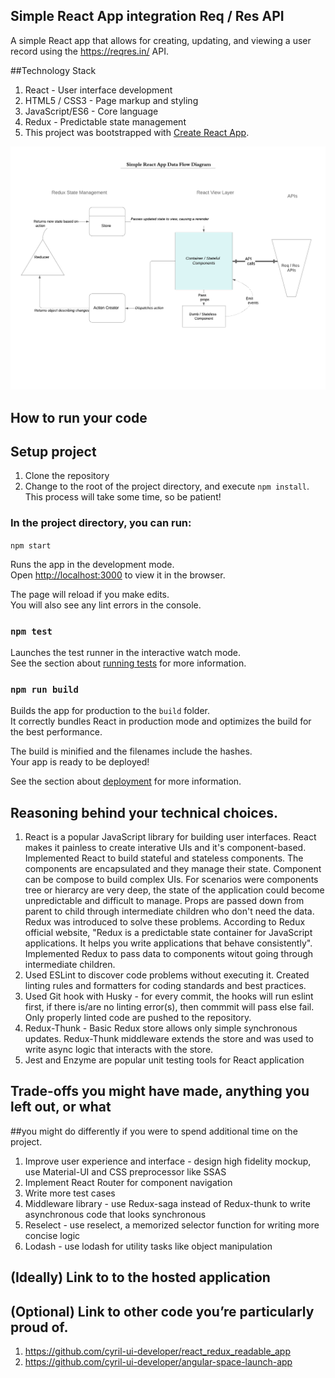 
## Simple React App integration Req / Res API
 A simple React app that allows for creating, updating, and viewing a user record using the https://reqres.in/ API.

##Technology Stack
1. React - User interface development
2. HTML5 / CSS3 - Page markup and styling
3. JavaScript/ES6 - Core language
4. Redux - Predictable state management
3. This project was bootstrapped with [Create React App](https://github.com/facebook/create-react-app).



![Simple React App Data Flow Diagram](./src/images/simplereactapp.png)
## How to run your code
## Setup project
1. Clone the repository
2. Change to the root of the project directory, and execute `npm install`. This process will take some time, so be patient!

### In the project directory, you can run:

 `npm start`

Runs the app in the development mode.<br>
Open [http://localhost:3000](http://localhost:3000) to view it in the browser.

The page will reload if you make edits.<br>
You will also see any lint errors in the console.

### `npm test`

Launches the test runner in the interactive watch mode.<br>
See the section about [running tests](https://facebook.github.io/create-react-app/docs/running-tests) for more information.

### `npm run build`

Builds the app for production to the `build` folder.<br>
It correctly bundles React in production mode and optimizes the build for the best performance.

The build is minified and the filenames include the hashes.<br>
Your app is ready to be deployed!

See the section about [deployment](https://facebook.github.io/create-react-app/docs/deployment) for more information.


## Reasoning behind your technical choices.
1. React is a popular JavaScript library for building user interfaces. React makes it painless to create interative UIs and it's  component-based. Implemented React to build stateful and stateless components.
The components are encapsulated and they manage their state. Component can be compose to build complex UIs. For scenarios were components tree or hierarcy are very deep, the state of the application could become unpredictable and difficult to manage. Props are passed down from parent to child through intermediate children who don't need the data. Redux was introduced to solve these problems. According to Redux official website, "Redux is a predictable state container for JavaScript applications. It helps you write applications that behave consistently". Implemented Redux to pass data to components witout going through intermediate children. 
2. Used ESLint to discover code problems without executing it. Created linting rules and formatters for coding standards and best practices. 
3. Used Git hook with Husky - for every commit, the hooks will run eslint first, if there is/are no linting error(s), then commmit will pass else fail. Only properly linted code are pushed to the repository. 
4. Redux-Thunk - Basic Redux store allows only simple synchronous updates. Redux-Thunk middleware extends the store and was used to write async logic that interacts with the store.
5. Jest and Enzyme are popular unit testing tools for React application

## Trade-offs you might have made, anything you left out, or what
##you might do differently if you were to spend additional time on the project.
1. Improve user experience and interface - design high fidelity mockup, use Material-UI and  CSS preprocessor like SSAS
2. Implement React Router for component navigation
3. Write more test cases
4. Middleware library - use Redux-saga instead of Redux-thunk to write asynchronous code that looks synchronous
5. Reselect - use reselect, a memorized selector function for writing more concise logic
6. Lodash - use lodash for utility tasks like object manipulation 
## (Ideally) Link to to the hosted application
## (Optional) Link to other code you’re particularly proud of.
1. https://github.com/cyril-ui-developer/react_redux_readable_app
2. https://github.com/cyril-ui-developer/angular-space-launch-app


